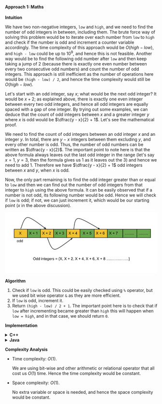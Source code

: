 #### Approach 1: Maths

**Intuition**

We have two non-negative integers, `low` and `high`, and we need to find the number of odd integers in between, including them. The brute force way of solving this problem would be to iterate over each number from `low` to `high` and check if the number is odd and increment a counter variable accordingly. The time complexity of this approach would be $O(high−low)$, and `high - low` could be up to $10^9$, and hence this is not feasible. Another way would be to find the following odd number after `low` and then keep taking a jump of $2$ (because there is exactly one even number between every two consecutive odd numbers) and count the number of odd integers. This approach is still inefficient as the number of operations here would be `(high - low) / 2`, and hence the time complexity would still be $O(high−low)$.

Let's start with an odd integer, say $x$; what would be the next odd integer? It would be $x + 2$; as explained above, there is exactly one even integer between every two odd integers, and hence all odd integers are equally spaced with a gap of one integer. By trying out some examples, we can deduce that the count of odd integers between $x$ and a greater integer $y$ where $x$ is odd would be $\dfrac{y - x}{2} + 1$. Let's see the mathematical proof.

We need to find the count of odd integers between an odd integer $x$ and an integer $y$. In total, there are $y - x$ integers between them excluding $y$, and every other number is odd. Thus, the number of odd numbers can be written as $\dfrac{y - x}{2}$. The important point to note here is that the above formula always leaves out the last odd integer in the range (let's say $x = 1$, $y = 3$, then the formula gives us $1$ as it leaves out the $3$) and hence we need to add $1$. Therefore we have $\dfrac{y - x}{2} + 1$ odd integers between $x$ and $y$, when $x$ is odd.

Now, the only part remaining is to find the odd integer greater than or equal to `low` and then we can find out the number of odd integers from that integer to `high` using the above formula. It can be easily observed that if a number is not odd, its following number would be odd. Hence we will check if `low` is odd; if not, we can just increment it, which would be our starting point ($x$ in the above discussion).

![fig](1523A.png)

**Algorithm**

1. Check if `low` is odd. This could be easily checked using `%` operator, but we used bit wise operator `&` as they are more efficient.
2. If `low` is odd, increment it.
3. Return `(high - low) / 2 + 1`. The important point here is to check that if `low` after incrementing became greater than `high` this will happen when `low = high`, and in that case, we should return `0`.

**Implementation**

<details>
  <summary><b>C++</b></summary>

``` c++
class Solution {
public:
    int countOdds(int low, int high) {
        // If low is even, make it odd.
        if (!(low & 1)) {
            low++;
        }
  
        // low could become greater than high due to incrementation
        // if it is, the answer is 0; otherwise, use the formula.
        return low > high ? 0 : (high - low) / 2 + 1;
    }
};
```
</details>
<details>
  <summary><b>Java</b></summary>

``` java
class Solution {
  public int countOdds(int low, int high) {
    // If low is even, make it odd.
    if ((low & 1) == 0) {
      low++;
    }

    // low could become greater than high due to incrementation
    // if it is, the answer is 0; otherwise, use the formula.
    return low > high ? 0 : (high - low) / 2 + 1;
  }
}
```
</details>

**Complexity Analysis**

- Time complexity: $O(1)$.<p>We are using bit-wise and other arithmetic or relational operator that all cost us $O(1)$ time. Hence the time complexity would be constant.</p>
- Space complexity: $O(1)$.<p>No extra variable or space is needed, and hence the space complexity would be constant.</p>